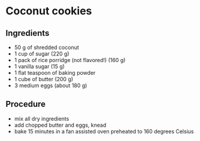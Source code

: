 Coconut cookies
===============

Ingredients
-----------

* 50 g of shredded coconut
* 1 cup of sugar (220 g)
* 1 pack of rice porridge (not flavored!) (160 g)
* 1 vanilla sugar (15 g)
* 1 flat teaspoon of baking powder
* 1 cube of butter (200 g)
* 3 medium eggs (about 180 g)

Procedure
---------

* mix all dry ingredients
* add chopped butter and eggs, knead
* bake 15 minutes in a fan assisted oven preheated to 160 degrees Celsius

